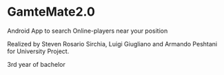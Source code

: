 # GamteMate2.0
Android App to search Online-players near your position

Realized by Steven Rosario Sirchia, Luigi Giugliano and Armando Peshtani for University Project.

3rd year of bachelor
